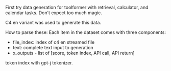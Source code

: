 First try data generation for toolformer with retrieval, calculator, and calendar tasks. Don't expect too much magic.

C4 en variant was used to generate this data.

How to parse these:
Each item in the dataset comes with three components:
- file_index: index of c4 en streamed file
- text: complete text input to generation
- x_outputs - list of [score, token index, API call, API return]

token index with gpt-j tokenizer.